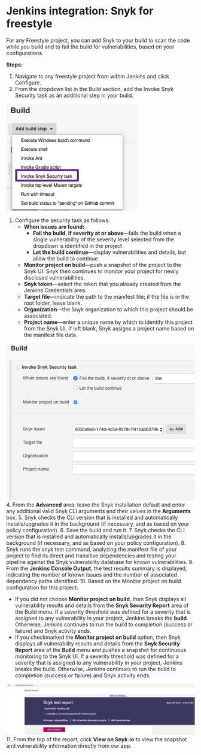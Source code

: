 # Jenkins integration: Snyk for freestyle

For any Freestyle project, you can add Snyk to your build to scan the code while you build and to fail the build for vulnerabilities, based on your configurations.

**Steps:**

1. Navigate to any freestyle project from within Jenkins and click Configure.
2. From the dropdown list in the Build section, add the Invoke Snyk Security task as an additional step in your build.

![image5.png](../../.gitbook/assets/uuid-f93cec82-7ac1-1707-0404-40208772918a-en.png)

1. Configure the security task as follows:
   * **When issues are found:**
     * **Fail the build, if severity at or above**—fails the build when a single vulnerability of the severity level selected from the dropdown is identified in the project
     * **Let the build continue**—display vulnerabilities and details, but allow the build to continue
   * **Monitor project on build**—push a snapshot of the project to the Snyk UI. Snyk then continues to monitor your project for newly disclosed vulnerabilities.
   * **Snyk token**—select the token that you already created from the Jenkins Credentials area.
   * **Target file**—indicate the path to the manifest file; if the file is in the root folder, leave blank.
   * **Organization**—the Snyk organization to which this project should be associated.
   * **Project name**—enter a unique name by which to identify this project from the Snyk UI. If left blank, Snyk assigns a project name based on the manifest file data.

![image6.png](../../.gitbook/assets/uuid-f9c499c6-fa28-a103-4343-8f61c5ca9c86-en.png) 4. From the **Advanced** area: leave the Snyk installation default and enter any additional valid Snyk CLI arguments and their values in the **Arguments** box. 5. Snyk checks the CLI version that is installed and automatically installs/upgrades it in the background \(if necessary, and as based on your policy configuration\). 6. Save the build and run it. 7. Snyk checks the CLI version that is installed and automatically installs/upgrades it in the background \(if necessary, and as based on your policy configuration\). 8. Snyk runs the snyk test command, analyzing the manifest file of your project to find its direct and transitive dependencies and testing your pipeline against the Snyk vulnerability database for known vulnerabilities. 9. From the **Jenkins Console Output**, the test results summary is displayed, indicating the number of known issues and the number of associated dependency paths identified. 10. Based on the Monitor project on build configuration for this project:

* If you did not choose **Monitor project on build**, then Snyk displays all vulnerability results and details from the **Snyk Security Report** area of the Build menu. If a severity threshold was defined for a severity that is assigned to any vulnerability in your project, Jenkins breaks the **build**. Otherwise, Jenkins continues to run the build to completion \(success or failure\) and Snyk activity ends.
* If you checkmarked the **Monitor project on build** option, then Snyk displays all vulnerability results and details from the **Snyk Security Report** area of the **Build** menu and pushes a snapshot for continuous monitoring to the Snyk UI. If a severity threshold was defined for a severity that is assigned to any vulnerability in your project, Jenkins breaks the build. Otherwise, Jenkins continues to run the build to completion \(success or failure\) and Snyk activity ends.

![image7.png](../../.gitbook/assets/ci-cd%20%282%29%20%282%29%20%282%29%20%282%29%20%282%29%20%281%29%20%286%29.png) 11. From the top of the report, click **View on Snyk.io** to view the snapshot and vulnerability information directly from our app.

